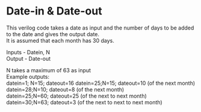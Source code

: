 # Date-in & Date-out

This verilog code takes a date as input and the number of days to be added to the date and gives the output date.  
It is assumed that each month has 30 days.

Inputs - Datein, N  
Output - Date-out  

N takes a maximum of 63 as input  
Example outputs:  
  datein=1; N=15; dateout=16 
	datein=25;N=15; dateout=10 (of the next month)  
	datein=28;N=10; dateout=8 (of the next month)  
	datein=25;N=60; dateout=25 (of the next to next month)  
	datein=30;N=63; dateout=3  (of the next to next to next month)
